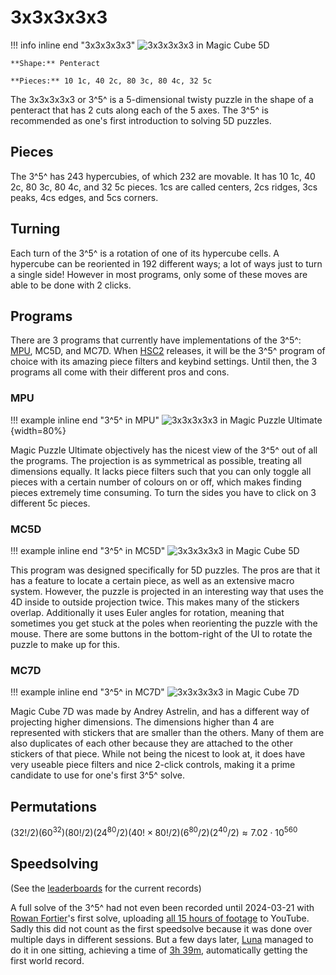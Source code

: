 # 3x3x3x3x3

!!! info inline end "3x3x3x3x3"
    ![3x3x3x3x3 in Magic Cube 5D](https://cloud.hypercubing.xyz/assets/img/virt/MPU_33333.png)

    **Shape:** Penteract

    **Pieces:** 10 1c, 40 2c, 80 3c, 80 4c, 32 5c

The 3x3x3x3x3 or 3^5^ is a 5-dimensional twisty puzzle in the shape of a penteract that has 2 cuts along each of the 5 axes. The 3^5^ is recommended as one's first introduction to solving 5D puzzles.

## Pieces

The 3^5^ has 243 hypercubies, of which 232 are movable. It has 10 1c, 40 2c, 80 3c, 80 4c, and 32 5c pieces. 1cs are called centers, 2cs ridges, 3cs peaks, 4cs edges, and 5cs corners.

## Turning

Each turn of the 3^5^ is a rotation of one of its hypercube cells. A hypercube can be reoriented in 192 different ways; a lot of ways just to turn a single side! However in most programs, only some of these moves are able to be done with 2 clicks.

## Programs

There are 3 programs that currently have implementations of the 3^5^: [MPU](/software/magicpuzzleultimate), MC5D, and MC7D. When [HSC2](/software/hyperspeedcube/#future-updates) releases, it will be the 3^5^ program of choice with its amazing piece filters and keybind settings. Until then, the 3 programs all come with their different pros and cons.

### MPU

!!! example inline end "3^5^ in MPU"
    ![3x3x3x3x3 in Magic Puzzle Ultimate](https://cloud.hypercubing.xyz/assets/img/virt/MPU_33333.png){width=80%}

Magic Puzzle Ultimate objectively has the nicest view of the 3^5^ out of all the programs. The projection is as symmetrical as possible, treating all dimensions equally. It lacks piece filters such that you can only toggle all pieces with a certain number of colours on or off, which makes finding pieces extremely time consuming. To turn the sides you have to click on 3 different 5c pieces.



### MC5D

!!! example inline end "3^5^ in MC5D"
    ![3x3x3x3x3 in Magic Cube 5D](http://www.gravitation3d.com/magiccube5d/main.png)

This program was designed specifically for 5D puzzles. The pros are that it has a feature to locate a certain piece, as well as an extensive macro system. However, the puzzle is projected in an interesting way that uses the 4D inside to outside projection twice. This makes many of the stickers overlap. Additionally it uses Euler angles for rotation, meaning that sometimes you get stuck at the poles when reorienting the puzzle with the mouse. There are some buttons in the bottom-right of the UI to rotate the puzzle to make up for this.

### MC7D

!!! example inline end "3^5^ in MC7D"
    ![3x3x3x3x3 in Magic Cube 7D](https://cloud.hypercubing.xyz/assets/img/virt/MC7D_33333.png)

Magic Cube 7D was made by Andrey Astrelin, and has a different way of projecting higher dimensions. The dimensions higher than 4 are represented with stickers that are smaller than the others. Many of them are also duplicates of each other because they are attached to the other stickers of that piece. While not being the nicest to look at, it does have very useable piece filters and nice 2-click controls, making it a prime candidate to use for one's first 3^5^ solve.


## Permutations

$(32!/2)(60^{32})(80!/2)(24^{80}/2)(40!\times 80!/2)(6^{80}/2)(2^{40}/2) \approx 7.02 \cdot 10^{560}$



## Speedsolving

(See the [leaderboards](/leaderboards) for the current records)

A full solve of the 3^5^ had not even been recorded until 2024-03-21 with [Rowan Fortier](/leaderboards/solvers/rowan)'s first solve, uploading [all 15 hours of footage](https://www.youtube.com/playlist?list=PLmJYtK4sl9act8d6XO7d3xjT645sUwcFU) to YouTube. Sadly this did not count as the first speedsolve because it was done over multiple days in different sessions. But a few days later, [Luna](/leaderboards/solvers/luna) managed to do it in one sitting, achieving a time of [3h 39m](https://www.youtube.com/watch?v=Byl0Wz6gdf4), automatically getting the first world record.
